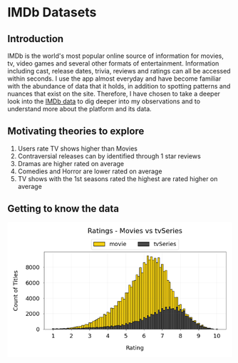 # IMDb Datasets 

## Introduction

IMDb is the world's most popular online source of information for movies, tv, video games and several other formats of entertainment. Information including cast, release dates, trivia, reviews and ratings can all be accessed within seconds. I use the app almost everyday and have become familiar with the abundance of data that it holds, in addition to spotting patterns and nuances that exist on the site. Therefore, I have chosen to take a deeper look into the [IMDb data](https://www.imdb.com/interfaces/) to dig deeper into my observations and to understand more about the platform and its data.

## Motivating theories to explore

1. Users rate TV shows higher than Movies
2. Contraversial releases can by identified through 1 star reviews
3. Dramas are higher rated on average 
4. Comedies and Horror are lower rated on average
5. TV shows with the 1st seasons rated the highest are rated higher on average

## Getting to know the data

![alt text](https://github.com/omarley95/imdb-data/blob/main/images/RatingsMoviesVsTvSeriesNew.png?raw=true)
